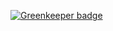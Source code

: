 
[![Greenkeeper badge](https://badges.greenkeeper.io/lfbergee/playground.svg)](https://greenkeeper.io/)
